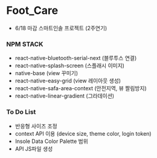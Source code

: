 # Foot_Care
* 6/18 마감 스마트인솔 프로젝트 (2주연기)

### NPM STACK
* react-native-bluetooth-serial-next  (블루투스 연결)
* react-native-splash-screen (스플래시 이미지)
* native-base (view 꾸미기)
* react-native-easy-grid (view 레이아웃 생성)
* react-native-safa-area-context (안전지역, 뷰 짤림방지)
* react-native-linear-gradient (그라데이션)

### To Do List
* 반응형 사이즈 조정
* context API 이용 (device size, theme color, login token)
* Insole Data Color Palette 범위
* API JS파일 생성
